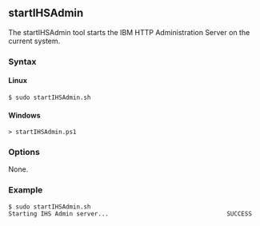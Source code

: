 ## startIHSAdmin

The startIHSAdmin tool starts the IBM HTTP Administration Server on the current system.

### Syntax

#### Linux

```Shell
$ sudo startIHSAdmin.sh
```

#### Windows

```Shell
> startIHSAdmin.ps1
```

### Options

None.

### Example

```Shell
$ sudo startIHSAdmin.sh
Starting IHS Admin server...                                 SUCCESS
```